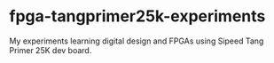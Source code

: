 # fpga-tangprimer25k-experiments

My experiments learning digital design and FPGAs using Sipeed Tang Primer 25K dev board.
